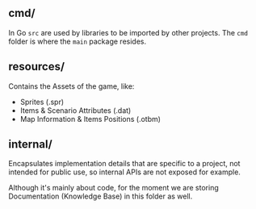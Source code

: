 
## cmd/

In Go `src` are used by libraries to be imported by other projects.
The `cmd` folder is where the `main` package resides.

## resources/

Contains the Assets of the game, like:
- Sprites (.spr)
- Items & Scenario Attributes (.dat)
- Map Information & Items Positions (.otbm)

## internal/

Encapsulates implementation details that are specific to a project, not intended for public use, so internal APIs are not exposed for example.

Although it's mainly about code, for the moment we are storing Documentation (Knowledge Base) in this folder as well.
